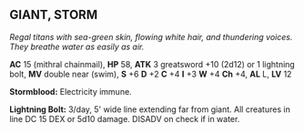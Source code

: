 ## GIANT, STORM

_Regal titans with sea-green skin, flowing white hair, and thundering voices. They breathe water as easily as air._

**AC** 15 (mithral chainmail), **HP** 58, **ATK** 3 greatsword +10 (2d12) or 1 lightning bolt, **MV** double near (swim), **S** +6 **D** +2 **C** +4 **I** +3 **W** +4 **Ch** +4, **AL** L, **LV** 12

**Stormblood:** Electricity immune.

**Lightning Bolt:** 3/day, 5' wide line extending far from giant. All creatures in line DC 15 DEX or 5d10 damage. DISADV on check if in water.

